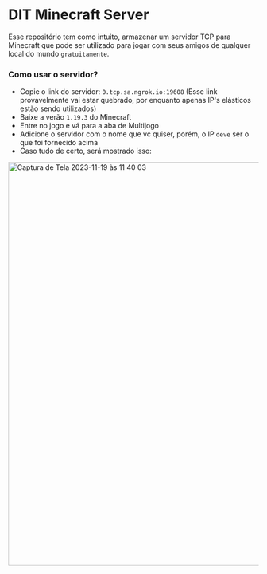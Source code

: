 # DIT Minecraft Server

Esse repositório tem como intuito, armazenar um servidor TCP para Minecraft que pode ser utilizado para jogar com seus amigos de qualquer local do mundo ```gratuitamente```.

### Como usar o servidor?

* Copie o link do servidor: ``0.tcp.sa.ngrok.io:19608`` (Esse link provavelmente vai estar quebrado, por enquanto apenas IP's elásticos estão sendo utilizados)
* Baixe a verão ```1.19.3``` do Minecraft
* Entre no jogo e vá para a aba de Multijogo
* Adicione o servidor com o nome que vc quiser, porém, o IP ```deve``` ser o que foi fornecido acima
* Caso tudo de certo, será mostrado isso:

<img width="810" alt="Captura de Tela 2023-11-19 às 11 40 03" src="https://github.com/emanuelvsz/minecraft_server/assets/84058517/af70fba0-a01a-4b46-84b7-7b3ad276d59a">


